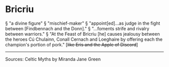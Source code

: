 # Bricriu
§ "a divine figure"
§ "mischief-maker"
§ "appoint[ed]...as judge in the fight between [Findbennach and the Donn]."
§ "...foments strife and rivalry between warriors."
§ "At the Feast of Bricriu [he] causes  jealousy between the heroes Cú Chulainn, Conall Cernach and Loeghaire by offering each the champion's portion of pork." [~~like Eris and the Apple of Discord~~]


----------------------------------------------------------------------------------------------------------------------------------------------------------------
Sources:
	Celtic Myths by Miranda Jane Green


